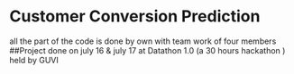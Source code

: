 # Customer Conversion Prediction
all the part of the code is done by own with team work of four members 
##Project done on july 16 & july 17 at Datathon 1.0 (a 30 hours hackathon ) held by GUVI
